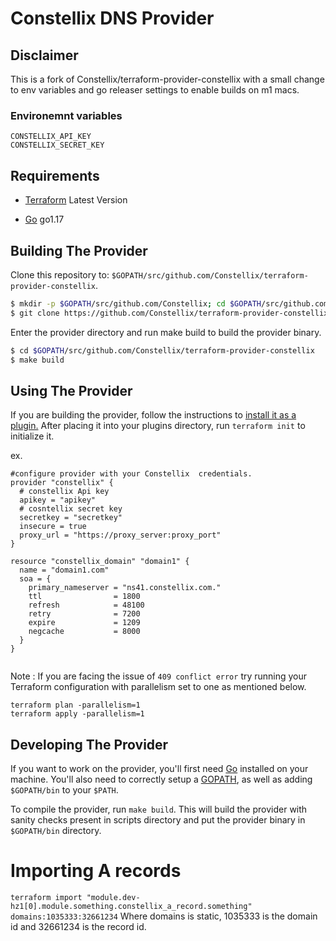 # Constellix DNS Provider

## Disclaimer
This is a fork of Constellix/terraform-provider-constellix with a small change to env variables and go releaser settings to enable builds on m1 macs.

### Environemnt variables
```
CONSTELLIX_API_KEY
CONSTELLIX_SECRET_KEY
```

Requirements
------------

- [Terraform](https://www.terraform.io/downloads.html) Latest Version

- [Go](https://golang.org/doc/install) go1.17

## Building The Provider ##
Clone this repository to: `$GOPATH/src/github.com/Constellix/terraform-provider-constellix`.

```sh
$ mkdir -p $GOPATH/src/github.com/Constellix; cd $GOPATH/src/github.com/Constellix
$ git clone https://github.com/Constellix/terraform-provider-constellix.git
```

Enter the provider directory and run make build to build the provider binary.

```sh
$ cd $GOPATH/src/github.com/Constellix/terraform-provider-constellix
$ make build

```

Using The Provider
------------------
If you are building the provider, follow the instructions to [install it as a plugin.](https://www.terraform.io/docs/plugins/basics.html#installing-a-plugin) After placing it into your plugins directory, run `terraform init` to initialize it.

ex.
```hcl
#configure provider with your Constellix  credentials.
provider "constellix" {
  # constellix Api key
  apikey = "apikey"
  # cosntellix secret key
  secretkey = "secretkey"
  insecure = true
  proxy_url = "https://proxy_server:proxy_port"
}

resource "constellix_domain" "domain1" {
  name = "domain1.com"
  soa = {
    primary_nameserver = "ns41.constellix.com."
    ttl                = 1800
    refresh            = 48100
    retry              = 7200
    expire             = 1209
    negcache           = 8000
  }
}


```
Note : If you are facing the issue of `409 conflict error` try running your Terraform configuration with parallelism set to one as mentioned below.

```
terraform plan -parallelism=1
terraform apply -parallelism=1
```  

Developing The Provider
-----------------------
If you want to work on the provider, you'll first need [Go](http://www.golang.org) installed on your machine. You'll also need to correctly setup a [GOPATH](http://golang.org/doc/code.html#GOPATH), as well as adding `$GOPATH/bin` to your `$PATH`.

To compile the provider, run `make build`. This will build the provider with sanity checks present in scripts directory and put the provider binary in `$GOPATH/bin` directory.

# Importing A records

`terraform import "module.dev-hz1[0].module.something.constellix_a_record.something" domains:1035333:32661234`
Where domains is static, 1035333 is the domain id and 32661234 is the record id.
